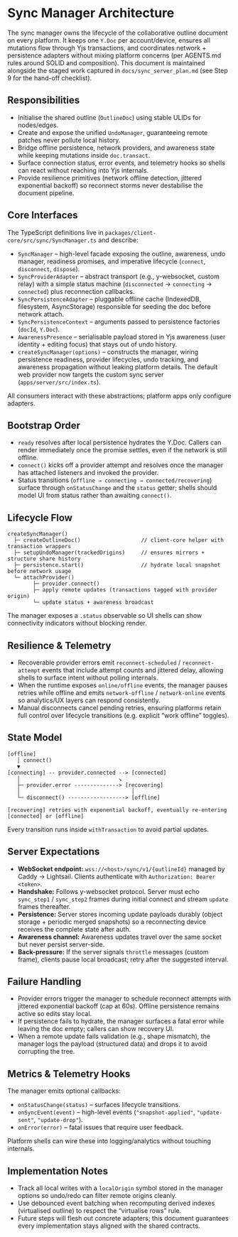 # Sync Manager Architecture

The sync manager owns the lifecycle of the collaborative outline document on every platform. It
keeps one `Y.Doc` per account/device, ensures all mutations flow through Yjs transactions, and
coordinates network + persistence adapters without mixing platform concerns (per AGENTS.md rules
around SOLID and composition). This document is maintained alongside the staged work captured in
`docs/sync_server_plan.md` (see Step 9 for the hand-off checklist).

## Responsibilities
- Initialise the shared outline (`OutlineDoc`) using stable ULIDs for nodes/edges.
- Create and expose the unified `UndoManager`, guaranteeing remote patches never pollute local
  history.
- Bridge offline persistence, network providers, and awareness state while keeping mutations inside
  `doc.transact`.
- Surface connection status, error events, and telemetry hooks so shells can react without reaching
  into Yjs internals.
- Provide resilience primitives (network offline detection, jittered exponential backoff) so
  reconnect storms never destabilise the document pipeline.

## Core Interfaces
The TypeScript definitions live in `packages/client-core/src/sync/SyncManager.ts` and describe:
- `SyncManager` – high-level facade exposing the outline, awareness, undo manager, readiness
  promises, and imperative lifecycle (`connect`, `disconnect`, `dispose`).
- `SyncProviderAdapter` – abstract transport (e.g., y-websocket, custom relay) with a simple status
  machine (`disconnected` → `connecting` → `connected`) plus reconnection callbacks.
- `SyncPersistenceAdapter` – pluggable offline cache (IndexedDB, filesystem, AsyncStorage) responsible
  for seeding the doc before network attach.
- `SyncPersistenceContext` – arguments passed to persistence factories (`docId`, `Y.Doc`).
- `AwarenessPresence` – serialisable payload stored in Yjs awareness (user identity + editing focus)
  that stays out of undo history.
- `createSyncManager(options)` – constructs the manager, wiring persistence readiness, provider lifecycles,
  undo tracking, and awareness propagation without leaking platform details. The default web provider now
  targets the custom sync server (`apps/server/src/index.ts`).

All consumers interact with these abstractions; platform apps only configure adapters.

## Bootstrap Order
- `ready` resolves after local persistence hydrates the Y.Doc. Callers can render immediately once the promise settles, even if the network is still offline.
- `connect()` kicks off a provider attempt and resolves once the manager has attached listeners and invoked the provider.
- Status transitions (`offline → connecting → connected/recovering`) surface through `onStatusChange` and the `status` getter; shells should model UI from status rather than awaiting `connect()`.

## Lifecycle Flow
```
createSyncManager()
  ├─ createOutlineDoc()                   // client-core helper with transaction wrappers
  ├─ setupUndoManager(trackedOrigins)     // ensures mirrors + structure share history
  ├─ persistence.start()                  // hydrate local snapshot before network usage
  └─ attachProvider()
        ├─ provider.connect()
        ├─ apply remote updates (transactions tagged with provider origin)
        └─ update status + awareness broadcast
```

The manager exposes a `.status` observable so UI shells can show connectivity indicators without
blocking render.

## Resilience & Telemetry
- Recoverable provider errors emit `reconnect-scheduled` / `reconnect-attempt` events that include
  attempt counts and jittered delay, allowing shells to surface intent without polling internals.
- When the runtime exposes `online/offline` events, the manager pauses retries while offline and
  emits `network-offline` / `network-online` events so analytics/UX layers can respond consistently.
- Manual disconnects cancel pending retries, ensuring platforms retain full control over lifecycle
  transitions (e.g. explicit “work offline” toggles).

## State Model
```
[offline]
   │ connect()
   ▼
[connecting] -- provider.connected --> [connected]
   │                               ↘
   ├─ provider.error --------------> [recovering]
   │                                   │
   └─ disconnect() ------------------> [offline]

[recovering] retries with exponential backoff, eventually re-entering [connected] or [offline]
```

Every transition runs inside `withTransaction` to avoid partial updates.

## Server Expectations
- **WebSocket endpoint:** `wss://<host>/sync/v1/{outlineId}` managed by Caddy → Lightsail. Clients
  authenticate with `Authorization: Bearer <token>`.
- **Handshake:** Follows y-websocket protocol. Server must echo `sync_step1` / `sync_step2` frames
  during initial connect and stream `update` frames thereafter.
- **Persistence:** Server stores incoming update payloads durably (object storage + periodic merged
  snapshots) so a reconnecting device receives the complete state after auth.
- **Awareness channel:** Awareness updates travel over the same socket but never persist server-side.
- **Back-pressure:** If the server signals `throttle` messages (custom frame), clients pause local
  broadcast; retry after the suggested interval.

## Failure Handling
- Provider errors trigger the manager to schedule reconnect attempts with jittered exponential
  backoff (cap at 60s). Offline persistence remains active so edits stay local.
- If persistence fails to hydrate, the manager surfaces a fatal error while leaving the doc empty;
  callers can show recovery UI.
- When a remote update fails validation (e.g., shape mismatch), the manager logs the payload
  (structured data) and drops it to avoid corrupting the tree.

## Metrics & Telemetry Hooks
The manager emits optional callbacks:
- `onStatusChange(status)` – surfaces lifecycle transitions.
- `onSyncEvent(event)` – high-level events (`"snapshot-applied"`, `"update-sent"`, `"update-drop"`).
- `onError(error)` – fatal issues that require user feedback.

Platform shells can wire these into logging/analytics without touching internals.

## Implementation Notes
- Track all local writes with a `localOrigin` symbol stored in the manager options so undo/redo can
  filter remote origins cleanly.
- Use debounced event batching when recomputing derived indexes (virtualised outline) to respect the
  “virtualise rows” rule.
- Future steps will flesh out concrete adapters; this document guarantees every implementation stays
  aligned with the shared contracts.
